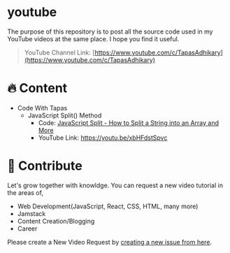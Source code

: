 # youtube
The purpose of this repository is to post all the source code used in my YouTube videos at the same place. I hope you find it useful.

> YouTube Channel Link: [https://www.youtube.com/c/TapasAdhikary](https://www.youtube.com/c/TapasAdhikary)

# 🔥 Content
- Code With Tapas
  - JavaScript Split() Method
    - Code: [JavaScript Split - How to Split a String into an Array and More](https://github.com/atapas/youtube/tree/main/code-with-tapas/js-split/)
    - YouTube Link: https://youtu.be/xbHFdstSpvc

# 👋 Contribute
Let's grow together with knowldge. You can request a new video tutorial in the areas of,

- Web Development(JavaScript, React, CSS, HTML, many more)
- Jamstack
- Content Creation/Blogging
- Career

Please create a New Video Request by [creating a new issue from here](https://github.com/atapas/youtube/issues/new/choose).


    

